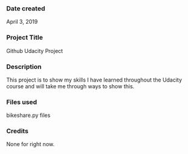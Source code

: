 ### Date created
April 3, 2019

### Project Title
Github Udacity Project

### Description
This project is to show my skills I have learned throughout the Udacity course and will take me through ways to show this.

### Files used
bikeshare.py files

### Credits
None for right now.
